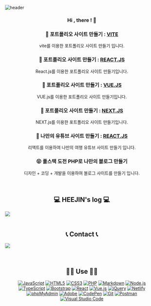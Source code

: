 ![header](https://capsule-render.vercel.app/api?type=waving&color=timeGradient&text=Welcome%20to%20HEEJIN's%20GitHub%20👋&animation=twinkling&fontSize=35&fontAlignY=40&fontAlign=70&height=250)

<div align=center>
    
### Hi , there ! 🤙

### 🦕 포트폴리오 사이트 만들기 : [VITE](https://github.com/hee031812/vite-project.git)
vite를 이용한 포트폴리오 사이트 만들기 입니다.

### 🐑 포트폴리오 사이트 만들기 : [REACT.JS](https://github.com/hee031812/react-project.git)
React.js를 이용한 포트폴리오 사이트 만들기입니다.

### 🐪 포트폴리오 사이트 만들기 : [VUE.JS](https://github.com/hee031812/vue-project.git)
VUE.js를 이용한 포트폴리오 사이트 만들기입니다.

### 🐒 포트폴리오 사이트 만들기 : [NEXT.JS](https://github.com/hee031812/next-project.git)
NEXT.js를 이용한 포트폴리오 사이트 만들기입니다.

### 🥰 나만의 유튜브 사이트 만들기 : [REACT.JS](https://github.com/hee031812/react-youtube.git)
리액트를 이용하여 나만의 여행 유튜브 사이트 만들기 입니다.

### 😝 풀스택 도전 PHP로 나만의 블로그 만들기
디자인 + 코딩 + 개발을 이용하여 블로그 사이트를 만들기 입니다.
<br>
<br>
<br>

## 💻 HEEJIN's log 💻
<div style="display:flex; flex-direction:row;">
    <a href="https://wabhistory-book.tistory.com"/>
        <img src="https://img.shields.io/badge/Tistory-000000?style=for-the-badge&logo=Tistory&logoColor=white"> 
    </a>
</div><br>

## 📞 Contact 📞
<div style="display:flex; flex-direction:row;">
    <a href="mailto:hee031812@gmail.com">
        <img src="https://img.shields.io/badge/Gmail-EA4335?style=for-the-badge&logo=Gmail&logoColor=white"> 
    </a>
</div><br><br>

## 👩‍🔧 Use 👩‍🔧
<div>
  <a href="#"><img alt="JavaScript" src="https://img.shields.io/badge/JavaScript-F7DF1E?style=flat&logo=JavaScript&logoColor=white"></a>
  <a href="#"><img alt="HTML5" src="https://img.shields.io/badge/HTML5-E34F26?logo=HTML5&logoColor=white"></a>
  <a href="#"><img alt="CSS3" src="https://img.shields.io/badge/CSS3-1572B6?logo=CSS3&logoColor=white"></a>
  <a href="#"><img alt="PHP" src="https://img.shields.io/badge/PHP-777BB4?logo=PHP&logoColor=white"></a>
  <a href="#"><img alt="Markdown" src="https://img.shields.io/badge/Markdown-000?logo=Markdown&logoColor=white"></a>
  <a href="#"><img alt="Node.js" src="https://img.shields.io/badge/Node.js-339933?logo=Node.js&logoColor=white"></a>
  <a href="#"><img alt="TypeScript" src="https://img.shields.io/badge/TypeScript-3178C6?logo=TypeScript&logoColor=white"></a>
  <a href="#"><img alt="Bootstrap" src="https://img.shields.io/badge/Bootstrap-7952B3?logo=Bootstrap&logoColor=white"></a>
  <a href="#"><img alt="React" src="https://img.shields.io/badge/React-61DAFB?logo=React&logoColor=white"></a>
  <a href="#"><img alt="Vue.js" src="https://img.shields.io/badge/Vue.js-4FC08D?logo=Vue.js&logoColor=white"></a>
  <a href="#"><img alt="jQuery" src="https://img.shields.io/badge/jQuery-0769AD?logo=jQuery&logoColor=white"></a>
  <a href="#"><img alt="Netlify" src="https://img.shields.io/badge/Netlify-00C7B7?logo=Netlify&logoColor=white"></a>
  <a href="#"><img alt="phpMyAdmin" src="https://img.shields.io/badge/phpMyAdmin-6C78AF?logo=phpMyAdmin&logoColor=white"></a>
  <a href="#"><img alt="Adobe" src="https://img.shields.io/badge/Adobe-FF0000?logo=Adobe&logoColor=white"></a>
  <a href="#"><img alt="CodePen" src="https://img.shields.io/badge/CodePen-000?logo=CodePen&logoColor=white"></a>
  <a href="#"><img alt="Git" src="https://img.shields.io/badge/Git-F05032?logo=Git&logoColor=white"></a>
  <a href="#"><img alt="Postman" src="https://img.shields.io/badge/Postman-FF6C37?logo=Postman&logoColor=white"></a>
  <a href="#"><img alt="Visual Studio Code" src="https://img.shields.io/badge/Visual Studio Code-007ACC?logo=Visual Studio Code&logoColor=white"></a>
</div>
</div>

